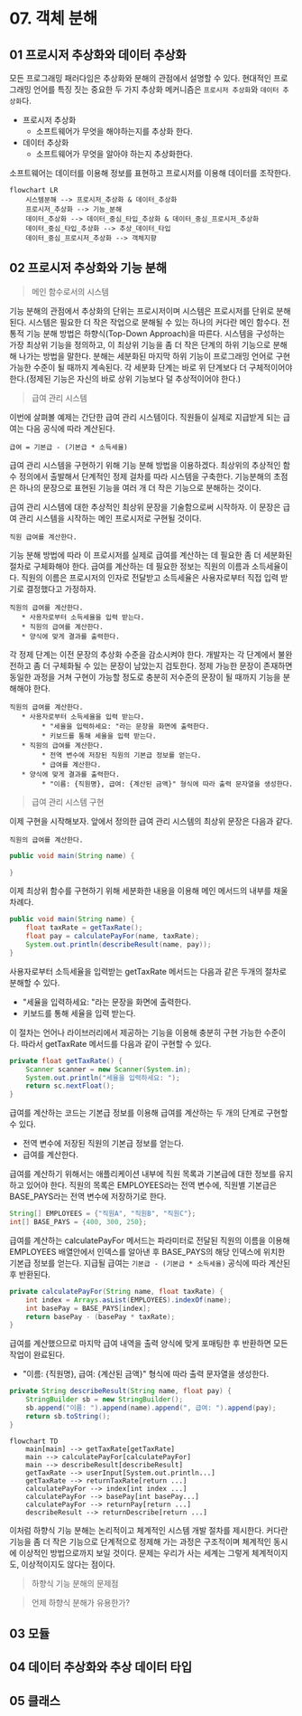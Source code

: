 # 07. 객체 분해
## 01 프로시저 추상화와 데이터 추상화
모든 프로그래밍 패러다임은 추상화와 분해의 관점에서 설명할 수 있다.
현대적인 프로그래밍 언어를 특징 짓는 중요한 두 가지 추상화 메커니즘은 `프로시저 추상화`와 `데이터 추상화`다.

* 프로시저 추상화
    * 소프트웨어가 무엇을 해야하는지를 추상화 한다.
* 데이터 추상화
    * 소프트웨어가 무엇을 알아야 하는지 추상화한다.

소프트웨어는 데이터를 이용해 정보를 표현하고 프로시저를 이용해 데이터를 조작한다.

```mermaid
flowchart LR
    시스템분해 --> 프로시저_추상화 & 데이터_추상화
    프로시저_추상화 --> 기능_분해
    데이터_추상화 --> 데이터_중심_타입_추상화 & 데이터_중심_프로시저_추상화
    데이터_중심_타입_추상화 --> 추상_데이터_타입
    데이터_중심_프로시저_추상화 --> 객체지향
```

## 02 프로시저 추상화와 기능 분해
> 메인 함수로서의 시스템

기능 분해의 관점에서 추상화의 단위는 프로시저이며 시스템은 프로시저를 단위로 분해된다.
시스템은 필요한 더 작은 작업으로 분해될 수 있는 하나의 커다란 메인 함수다.
전통적 기능 분해 방법은 하향식(Top-Down Approach)을 따른다.
시스템을 구성하는 가장 최상위 기능을 정의하고, 이 최상위 기능을 좀 더 작은 단계의 하위 기능으로 분해해 나가는 방법을 말한다.
분해는 세분화된 마지막 하위 기능이 프로그래밍 언어로 구현 가능한 수준이 될 때까지 계속된다.
각 세분화 단계는 바로 위 단계보다 더 구체적이어야 한다.(정제된 기능은 자신의 바로 상위 기능보다 덜 추상적이어야 한다.)

> 급여 관리 시스템

이번에 살펴볼 예제는 간단한 급여 관리 시스템이다.
직원들이 실제로 지급받게 되는 급여는 다음 공식에 따라 계산된다.    

`급여 = 기본급 - (기본급 * 소득세율)`   

급여 관리 시스템을 구현하기 위해 기능 분해 방법을 이용하겠다.
최상위의 추상적인 함수 정의에서 출발해서 단계적인 정제 걸차를 따라 시스템을 구축한다.
기능분해의 초점은 하나의 문장으로 표현된 기능을 여러 개 더 작은 기능으로 분해하는 것이다.

급여 관리 시스템에 대한 추상적인 최상위 문장을 기술함으로써 시작하자.
이 문장은 급여 관리 시스템을 시작하는 메인 프로시저로 구현될 것이다.     

`직원 급여를 계산한다.`  

기능 분해 방법에 따라 이 프로시저를 실제로 급여를 계산하는 데 필요한 좀 더 세분화된 절차로 구체화해야 한다.
급여를 계산하는 데 필요한 정보는 직원의 이름과 소득세율이다.
직원의 이름은 프로시저의 인자로 전달받고 소득세율은 사용자로부터 직접 입력 받기로 결정했다고 가정하자.
```
직원의 급여를 계산한다.
   * 사용자로부터 소득세율을 입력 받는다.
   * 직원의 급여를 계산한다.
   * 양식에 맞게 결과를 출력한다.
```
각 정제 단계는 이전 문장의 추상화 수준을 감소시켜야 한다.
개발자는 각 단계에서 불완전하고 좀 더 구체화될 수 있는 문장이 남았는지 검토한다.
정제 가능한 문장이 존재하면 동일한 과정을 거쳐 구현이 가능할 정도로 충분히 저수준의 문장이 될 때까지 기능을 분해해야 한다.

```
직원의 급여를 계산한다.
   * 사용자로부터 소득세율을 입력 받는다.
        * "세율을 입력하세요: "라는 문장을 화면에 출력한다.
        * 키보드를 통해 세율을 입력 받는다. 
   * 직원의 급여를 계산한다.
        * 전역 변수에 저장된 직원의 기본급 정보를 얻는다.
        * 급여를 계산한다.
   * 양식에 맞게 결과를 출력한다.
        * "이름: {직원명}, 급여: {계산된 금액}" 형식에 따라 출력 문자열을 생성한다.
```


> 급여 관리 시스템 구현

이제 구현을 시작해보자. 앞에서 정의한 급여 관리 시스템의 최상위 문장은 다음과 같다.

`직원의 급여를 계산한다.`

```java
public void main(String name) {
    
}
```
이제 최상위 함수를 구현하기 위해 세분화한 내용을 이용해 메인 메서드의 내부를 채울 차례다.

```java
public void main(String name) {
    float taxRate = getTaxRate();
    float pay = calculatePayFor(name, taxRate);
    System.out.println(describeResult(name, pay));
}
```
사용자로부터 소득세율을 입력받는 getTaxRate 메서드는 다음과 같은 두개의 절차로 분해할 수 있다.

* "세율을 입력하세요: "라는 문장을 화면에 출력한다.
* 키보드를 통해 세율을 입력 받는다.

이 절차는 언어나 라이브러리에서 제공하는 기능을 이용해 충분히 구현 가능한 수준이다.
따라서 getTaxRate 메서드를 다음과 같이 구현할 수 있다.
```java
private float getTaxRate() {
    Scanner scanner = new Scanner(System.in);
    System.out.println("세율을 입력하세요: ");
    return sc.nextFloat();
}
```
급여를 계산하는 코드는 기본급 정보를 이용해 급여를 계산하는 두 개의 단계로 구현할 수 있다.

* 전역 변수에 저장된 직원의 기본급 정보를 얻는다.
* 급여를 계산한다.

급여를 계산하기 위해서는 애플리케이션 내부에 직원 목록과 기본급에 대한 정보를 유지하고 있어야 한다.
직원의 목록은 EMPLOYEES라는 전역 변수에, 직원별 기본급은 BASE_PAYS라는 전역 변수에 저장하기로 한다.

```java
String[] EMPLOYEES = {"직원A", "직원B", "직원C"};
int[] BASE_PAYS = {400, 300, 250};
```
급여를 계산하는 calculatePayFor 메서드는 파라미터로 전달된 직원의 이름을 이용해 EMPLOYEES 배열안에서 인덱스를 알아낸 후 BASE_PAYS의 해당 인덱스에 위치한 기본급 정보를 얻는다.
지급될 급여는 `기본급 - (기본급 * 소득세율)` 공식에 따라 계산된 후 반환된다.

```java
private calculatePayFor(String name, float taxRate) {
    int index = Arrays.asList(EMPLOYEES).indexOf(name);
    int basePay = BASE_PAYS[index];
    return basePay - (basePay * taxRate);
}
```
급여를 계산했으므로 마지막 급여 내역을 출력 양식에 맞게 포매팅한 후 반환하면 모든 작업이 완료된다.

* "이름: {직원명}, 급여: {계산된 금액}" 형식에 따라 출력 문자열을 생성한다.

```java
private String describeResult(String name, float pay) {
    StringBuilder sb = new StringBuilder();
    sb.append("이름: ").append(name).append(", 급여: ").append(pay);
    return sb.toString();
}
```

```mermaid
flowchart TD
    main[main] --> getTaxRate[getTaxRate]
    main --> calculatePayFor[calculatePayFor]
    main --> describeResult[describeResult]
    getTaxRate --> userInput[System.out.println...]
    getTaxRate --> returnTaxRate[return ...]
    calculatePayFor --> index[int index ...]
    calculatePayFor --> basePay[int basePay...]
    calculatePayFor --> returnPay[return ...]
    describeResult --> returnDescribe[return ...]
```
이처럼 하향식 기능 분해는 논리적이고 체계적인 시스템 개발 절차를 제시한다.
커다란 기능을 좀 더 작은 기능으로 단계적으로 정제해 가는 과정은 구조적이며 체계적인 동시에 이상적인 방법으로까지 보일 것이다.
문제는 우리가 사는 세계는 그렇게 체계적이지도, 이상적이지도 않다는 점이다.

> 하향식 기능 분해의 문제점

> 언제 하향식 분해가 유용한가?

## 03 모듈
## 04 데이터 추상화와 추상 데이터 타입
## 05 클래스
